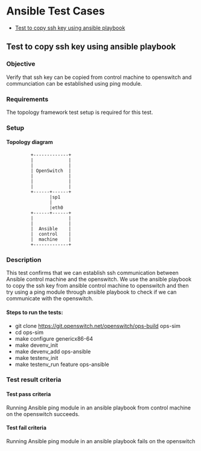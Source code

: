 # Ansible Test Cases

- [Test to copy ssh key using ansible playbook](#test-to-copy-ssh-key-using-ansible-playbook)

## Test to copy ssh key using ansible playbook
### Objective
Verify that ssh key can be copied from control machine to openswitch and
communciation can be established using ping module.

### Requirements
The topology framework test setup is required for this test.

### Setup

#### Topology diagram

```
         +-------------+
         |             |
         |             |
         | OpenSwitch  |
         |             |
         |             |
         |             |
         +------+------+
                |sp1
                |
                |eth0
         +------+------+
         |             |
         |             |
         |  Ansible    |
         |  control    |
         |  machine    |
         +-------------+

```

### Description
This test confirms that we can establish ssh communication between Ansible
control machine and the openswitch. We use the ansible playbook to copy
the ssh key from ansible control machine to openswitch and then try
using a ping module through ansible playbook to check if we can communicate
with the openswitch.

#### Steps to run the tests:
- git clone https://git.openswitch.net/openswitch/ops-build  ops-sim
- cd ops-sim
- make configure genericx86-64
- make devenv_init
- make devenv_add ops-ansible
- make testenv_init
- make testenv_run feature ops-ansible

### Test result criteria
#### Test pass criteria
Running Ansible ping module in an ansible playbook from control machine
on the openswitch succeeds.
#### Test fail criteria
Running Ansible ping module in an ansible playbook fails on the openswitch

